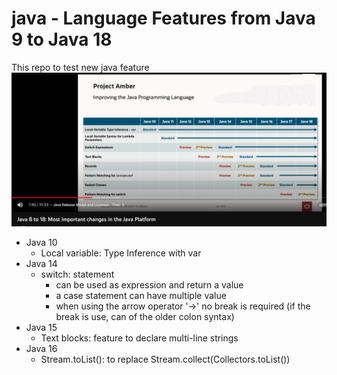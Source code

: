 # java - Language Features from Java 9 to Java 18
This repo to test new java feature\
![Alt text](./mostImportantChangeBetweenJDK8andJDK18.png "Improvement from Java Programming Language")

* Java 10
  * Local variable: Type Inference with var
* Java 14
  * switch: statement 
    * can be used as expression and return a value
    * a case statement can have multiple value
    * when using the arrow operator '->' no break is required (if the break is use, can of the older colon syntax)
* Java 15
  * Text blocks: feature to declare multi-line strings
* Java 16
  * Stream.toList(): to replace Stream.collect(Collectors.toList())
 

